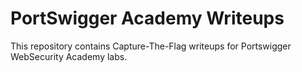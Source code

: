 # PortSwigger Academy Writeups

This repository contains Capture-The-Flag writeups for Portswigger WebSecurity Academy labs.  

